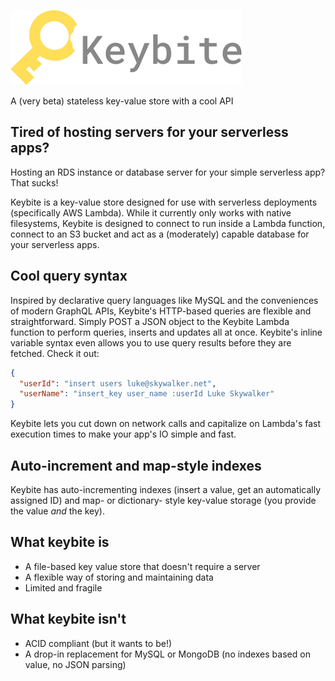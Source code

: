 ![Keybite logo](keybite-text.png)

A (very beta) stateless key-value store with a cool API

## Tired of hosting servers for your serverless apps?
Hosting an RDS instance or database server for your simple serverless app? That sucks!

Keybite is a key-value store designed for use with serverless deployments (specifically AWS Lambda). While it currently only works with native filesystems, Keybite is designed to connect to run inside a Lambda function, connect to an S3 bucket and act as a (moderately) capable database for your serverless apps.

## Cool query syntax
Inspired by declarative query languages like MySQL and the conveniences of modern GraphQL APIs, Keybite's HTTP-based queries are flexible and straightforward. Simply POST a JSON object to the Keybite Lambda function to perform queries, inserts and updates all at once. Keybite's inline variable syntax even allows you to use query results before they are fetched. Check it out:

```json
{
  "userId": "insert users luke@skywalker.net",
  "userName": "insert_key user_name :userId Luke Skywalker"
}
```

Keybite lets you cut down on network calls and capitalize on Lambda's fast execution times to make your app's IO simple and fast.

## Auto-increment and map-style indexes
Keybite has auto-incrementing indexes (insert a value, get an automatically assigned ID) and map- or dictionary- style key-value storage (you provide the value _and_ the key).

## What keybite is
- A file-based key value store that doesn't require a server
- A flexible way of storing and maintaining data
- Limited and fragile

## What keybite isn't
- ACID compliant (but it wants to be!)
- A drop-in replacement for MySQL or MongoDB (no indexes based on value, no JSON parsing)
